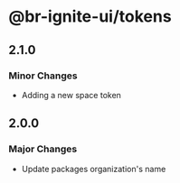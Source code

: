 # @br-ignite-ui/tokens

## 2.1.0

### Minor Changes

- Adding a new space token

## 2.0.0

### Major Changes

- Update packages organization's name
